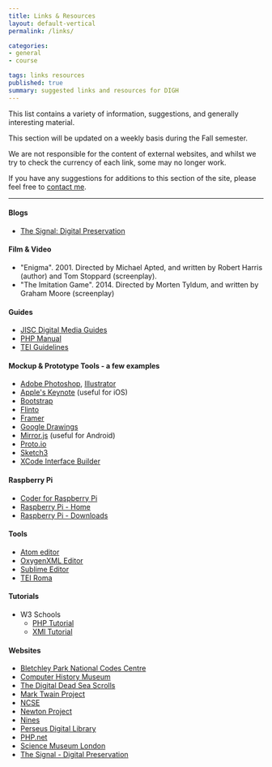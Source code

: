 ```yaml
---
title: Links & Resources
layout: default-vertical
permalink: /links/

categories:
- general
- course

tags: links resources
published: true
summary: suggested links and resources for DIGH
---
```


This list contains a variety of information, suggestions, and generally interesting material.

This section will be updated on a weekly basis during the Fall semester.

We are not responsible for the content of external websites, and whilst we try to check the currency of each link, some may no longer work.

If you have any suggestions for additions to this section of the site, please feel free to [contact me](mailto:nhayward@luc.edu?subject=DIGH-Links).

***

<!--
#### Articles / Papers

* -->

#### Blogs
  * [The Signal: Digital Preservation](http://blogs.loc.gov/digitalpreservation/)

#### Film & Video
  * "Enigma". 2001. Directed by Michael Apted, and written by Robert Harris (author) and Tom Stoppard (screenplay).
  * "The Imitation Game". 2014. Directed by Morten Tyldum, and written by Graham Moore (screenplay)

#### Guides
  * [JISC Digital Media Guides](http://www.jiscdigitalmedia.ac.uk/)
  * [PHP Manual](https://secure.php.net/manual/en/index.php)
  * [TEI Guidelines](http://www.tei-c.org/release/doc/tei-p5-doc/en/html/)

#### Mockup & Prototype Tools - a few examples

  * [Adobe Photoshop](http://goo.gl/GsIYY0), [Illustrator](http://goo.gl/9K8Kfw)
  * [Apple's Keynote](http://keynotopia.com/guides/) (useful for iOS)
  * [Bootstrap](http://getbootstrap.com/)
  * [Flinto](https://www.flinto.com/)
  * [Framer](http://framerjs.com/)
  * [Google Drawings](http://goo.gl/qPRCfG)
  * [Mirror.js](http://jimulabs.com/mirrorjs-preview/) (useful for Android)
  * [Proto.io](https://proto.io/)
  * [Sketch3](http://bohemiancoding.com/sketch/)
  * [XCode Interface Builder](https://developer.apple.com/xcode/interface-builder/)

#### Raspberry Pi
  * [Coder for Raspberry Pi](http://googlecreativelab.github.io/coder/)
  * [Raspberry Pi - Home](http://www.raspberrypi.org/)
  * [Raspberry Pi - Downloads](http://www.raspberrypi.org/downloads)

#### Tools
  * [Atom editor](https://atom.io)
  * [OxygenXML Editor](https://www.oxygenxml.com/)
  * [Sublime Editor](http://www.sublimetext.com/)
  * [TEI Roma](http://www.tei-c.org/Roma/)

#### Tutorials
  * W3 Schools
    * [PHP Tutorial](http://www.w3schools.com/php/default.asp)
    * [XMl Tutorial](http://www.w3schools.com/xml/)

#### Websites
  * [Bletchley Park National Codes Centre](http://www.bletchleypark.org.uk/)
  * [Computer History Museum](http://www.computerhistory.org/)
  * [The Digital Dead Sea Scrolls](http://dss.collections.imj.org.il/)
  * [Mark Twain Project](http://www.marktwainproject.org/)
  * [NCSE](http://www.ncse.ac.uk/index.html)
  * [Newton Project](http://www.newtonproject.sussex.ac.uk/prism.php?id=1)
  * [Nines](http://www.nines.org)
  * [Perseus Digital Library](http://www.perseus.tufts.edu/hopper/)
  * [PHP.net](https://secure.php.net/)
  * [Science Museum London](http://www.sciencemuseum.org.uk/)
  * [The Signal - Digital Preservation](http://blogs.loc.gov/digitalpreservation/)

